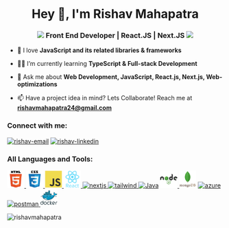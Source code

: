<h1 align="center">Hey 👋, I'm Rishav Mahapatra</h1>
<h3 align="center"><img src="https://media.giphy.com/media/WUlplcMpOCEmTGBtBW/giphy.gif" width="30"> Front End Developer | React.JS | Next.JS <img src="https://media.giphy.com/media/WUlplcMpOCEmTGBtBW/giphy.gif" width="30"></h3>

- 🔭 I love **JavaScript and its related libraries & frameworks**

- 👨‍💻 I’m currently learning **TypeScript & Full-stack Development**

- 💬 Ask me about **Web Development, JavaScript, React.js, Next.js, Web-optimizations**

- 📫 Have a project idea in mind? Lets Collaborate! Reach me at **rishavmahapatra24@gmail.com**
 
<h3 align="left">Connect with me:</h3>
<p align="left">
 <a href="rishavmahapatra24@gmail.com" target="blank"><img align="center" src="https://www.vectorlogo.zone/logos/gmail/gmail-icon.svg" alt="rishav-email" height="40" width="40" /></a>
<a href="https://linkedin.com/in/rishavmahapatra" target="blank"><img align="center" src="https://raw.githubusercontent.com/rahuldkjain/github-profile-readme-generator/master/src/images/icons/Social/linked-in-alt.svg" alt="rishav-linkedin" height="30" width="40" /></a>
</p>
<h3 align="left">All Languages and Tools:</h3>
<p align="left">
 <a href="https://www.w3.org/html/" target="_blank"> <img src="https://raw.githubusercontent.com/devicons/devicon/master/icons/html5/html5-original-wordmark.svg" alt="html5" width="40" height="40"/> </a>
    <a href="https://www.w3schools.com/css/" target="_blank"> <img src="https://raw.githubusercontent.com/devicons/devicon/master/icons/css3/css3-original-wordmark.svg" alt="css3" width="40" height="40"/> </a>
    <a href="https://developer.mozilla.org/en-US/docs/Web/JavaScript" target="_blank"> <img src="https://raw.githubusercontent.com/devicons/devicon/master/icons/javascript/javascript-original.svg" alt="javascript" width="40" height="40"/> </a>
   <a href="https://reactjs.org/" target="_blank"> <img src="https://raw.githubusercontent.com/devicons/devicon/master/icons/react/react-original-wordmark.svg" alt="react" width="40" height="40"/> </a>
    <a href="https://nextjs.org/" target="_blank"> <img src="https://www.vectorlogo.zone/logos/nextjs/nextjs-icon.svg" alt="nextjs" width="40" height="40"/>
   </a>
    <a href="https://tailwindcss.com/" target="_blank"> <img src="https://www.vectorlogo.zone/logos/tailwindcss/tailwindcss-icon.svg" alt="tailwind" width="40" height="40"/> </a>
   <a href="www.java.com" target="_blank"><img src="https://img.icons8.com/color/96/000000/java-coffee-cup-logo--v1.png" alt="Java" width="40" height="40"/></a>
      <a href="https://nodejs.org" target="_blank"> <img src="https://raw.githubusercontent.com/devicons/devicon/master/icons/nodejs/nodejs-original-wordmark.svg" alt="nodejs" width="40" height="40"/> </a>
    <a href="https://www.mongodb.com/" target="_blank"> <img src="https://raw.githubusercontent.com/devicons/devicon/master/icons/mongodb/mongodb-original-wordmark.svg" alt="mongodb" width="40" height="40"/></a>
     <a href="https://azure.microsoft.com/en-in/" target="_blank" rel="noreferrer"> <img src="https://www.vectorlogo.zone/logos/microsoft_azure/microsoft_azure-icon.svg" alt="azure" width="40" height="40"/> </a> <a href="https://postman.com" target="_blank" rel="noreferrer"> <img src="https://www.vectorlogo.zone/logos/getpostman/getpostman-icon.svg" alt="postman" width="40" height="40"/> </a> <a href="https://www.docker.com/" target="_blank" rel="noreferrer"> <img src="https://raw.githubusercontent.com/devicons/devicon/master/icons/docker/docker-original-wordmark.svg" alt="docker" width="40" height="40"/></a>
    </p>
    <p><img align="left" src="https://github-readme-stats.vercel.app/api/top-langs?username=rishavmahapatra&show_icons=true&locale=en&theme=tokyonight" alt="rishavmahapatra" /></p> 
